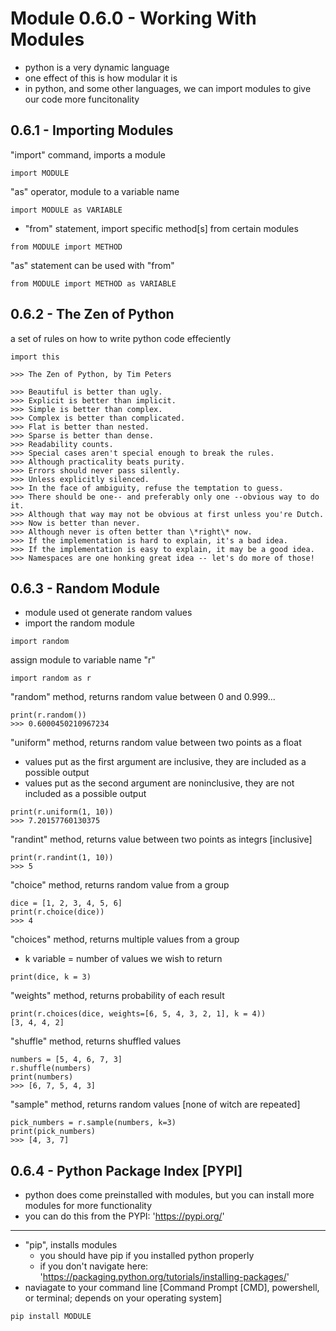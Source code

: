 # Module 0.6.0 - Working With Modules
- python is a very dynamic language
- one effect of this is how modular it is
- in python, and some other languages, we can import modules to give our code more funcitonality

## 0.6.1 - Importing Modules
"import" command, imports a module
```
import MODULE
```
"as" operator, module to a variable name
```
import MODULE as VARIABLE
```
- "from" statement, import specific method[s] from certain modules
```
from MODULE import METHOD
```
"as" statement can be used with "from"
```
from MODULE import METHOD as VARIABLE
```

## 0.6.2 - The Zen of Python
a set of rules on how to write python code effeciently
```
import this 

>>> The Zen of Python, by Tim Peters

>>> Beautiful is better than ugly.
>>> Explicit is better than implicit.
>>> Simple is better than complex.
>>> Complex is better than complicated.
>>> Flat is better than nested.
>>> Sparse is better than dense.
>>> Readability counts.
>>> Special cases aren't special enough to break the rules.
>>> Although practicality beats purity.
>>> Errors should never pass silently.
>>> Unless explicitly silenced.
>>> In the face of ambiguity, refuse the temptation to guess.
>>> There should be one-- and preferably only one --obvious way to do it.
>>> Although that way may not be obvious at first unless you're Dutch.
>>> Now is better than never.
>>> Although never is often better than \*right\* now.
>>> If the implementation is hard to explain, it's a bad idea.
>>> If the implementation is easy to explain, it may be a good idea.
>>> Namespaces are one honking great idea -- let's do more of those!
```

## 0.6.3 - Random Module
- module used ot generate random values
- import the random module
```
import random
```
assign module to variable name "r"
```
import random as r
```
"random" method, returns random value between 0 and 0.999...
```
print(r.random())
>>> 0.6000450210967234
```
"uniform" method, returns random value between two points as a float
- values put as the first argument are inclusive, they are included as a possible output
- values put as the second argument are noninclusive, they are not included as a possible output
```
print(r.uniform(1, 10))
>>> 7.20157760130375
```
"randint" method, returns value between two points as integrs [inclusive]
```
print(r.randint(1, 10))
>>> 5
```
"choice" method, returns random value from a group
```
dice = [1, 2, 3, 4, 5, 6]
print(r.choice(dice))
>>> 4
```
"choices" method, returns multiple values from a group
- k variable = number of values we wish to return
```
print(dice, k = 3)
```
"weights" method, returns probability of each result
```
print(r.choices(dice, weights=[6, 5, 4, 3, 2, 1], k = 4))
[3, 4, 4, 2]
```
"shuffle" method, returns shuffled values
```
numbers = [5, 4, 6, 7, 3]
r.shuffle(numbers)
print(numbers)
>>> [6, 7, 5, 4, 3]
```
"sample" method, returns random values [none of witch are repeated]
```
pick_numbers = r.sample(numbers, k=3)
print(pick_numbers)
>>> [4, 3, 7]
```

## 0.6.4 - Python Package Index [PYPI]
- python does come preinstalled with modules, but you can install more modules for more functionality
- you can do this from the PYPI: 'https://pypi.org/'
---
- "pip", installs modules
	- you should have pip if you installed python properly
	- if you don't navigate here: 'https://packaging.python.org/tutorials/installing-packages/'
- naviagate to your command line [Command Prompt [CMD], powershell, or terminal; depends on your operating system]
```
pip install MODULE
```
